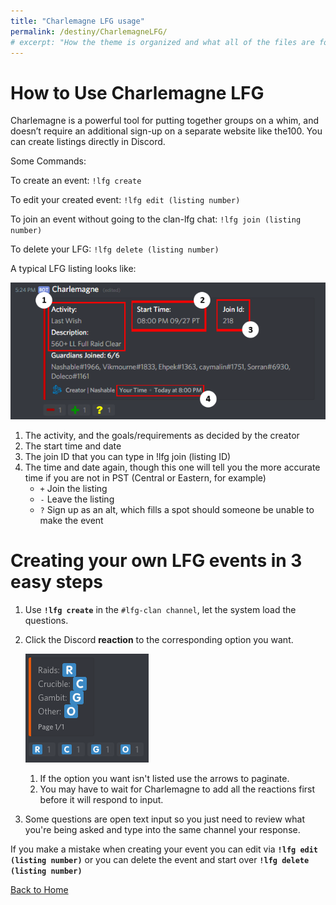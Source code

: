 ```yaml
---
title: "Charlemagne LFG usage"
permalink: /destiny/CharlemagneLFG/
# excerpt: "How the theme is organized and what all of the files are for."
---
```


# How to Use Charlemagne LFG

Charlemagne is a powerful tool for putting together groups on a whim, and doesn’t require an additional sign-up on a separate website like the100. You can create listings directly in Discord.

Some Commands:

To create an event: `!lfg create`

To edit your created event: `!lfg edit (listing number)`

To join an event without going to the clan-lfg chat: `!lfg join (listing number)`

To delete your LFG: `!lfg delete (listing number)`

A typical LFG listing looks like:

![](image1-0a4421da-2f54-4355-932f-b9ff98f937f5.png)

1. The activity, and the goals/requirements as decided by the creator
2. The start time and date
3. The join ID that you can type in !lfg join (listing ID)
4. The time and date again, though this one will tell you the more accurate time if you are not in PST (Central or Eastern, for example)
    - `+` Join the listing
    - `-` Leave the listing
    - `?` Sign up as an alt, which fills a spot should someone be unable to make the event

# Creating your own LFG events in 3 easy steps

1. Use **`!lfg create`** in the `#lfg-clan channel`, let the system load the questions.
2. Click the Discord **reaction**  to the corresponding option you want.

    ![](lfgcreate-18ec6ad5-d935-4908-8dcb-0d4aca1c396f.png)

    1. If the option you want isn't listed use the arrows to paginate.
    2. You may have to wait for Charlemagne to add all the reactions first before it will respond to input.
3. Some questions are open text input so you just need to review what you're being asked and type into the same channel your response.

If you make a mistake when creating your event you can edit via **`!lfg edit (listing number)`** or you can delete the event and start over **`!lfg delete (listing number)`**


[Back to Home](https://snowstormclan.github.io/Welcome-Packet/)
